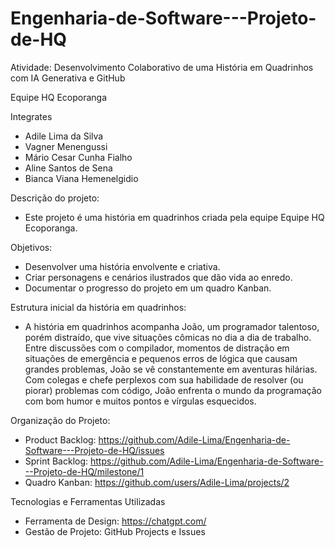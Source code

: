 # Engenharia-de-Software---Projeto-de-HQ
Atividade: Desenvolvimento Colaborativo de uma História em Quadrinhos com IA Generativa e GitHub

Equipe HQ Ecoporanga

Integrates
- Adile Lima da Silva
- Vagner Menengussi
- Mário Cesar Cunha Fialho
- Aline Santos de Sena
- Bianca Viana Hemenelgidio

Descrição do projeto:
- Este projeto é uma história em quadrinhos criada pela equipe Equipe HQ Ecoporanga.

Objetivos:
- Desenvolver uma história envolvente e criativa.
- Criar personagens e cenários ilustrados que dão vida ao enredo.
- Documentar o progresso do projeto em um quadro Kanban.

Estrutura inicial da história em quadrinhos:
- A história em quadrinhos acompanha João, um programador talentoso, porém distraído, que vive situações cômicas no dia a dia de trabalho. Entre discussões com o compilador, momentos de distração em situações de emergência e pequenos erros de lógica que causam grandes problemas, João se vê constantemente em aventuras hilárias. Com colegas e chefe perplexos com sua habilidade de resolver (ou piorar) problemas com código, João enfrenta o mundo da programação com bom humor e muitos pontos e vírgulas esquecidos.

Organização do Projeto:
- Product Backlog: https://github.com/Adile-Lima/Engenharia-de-Software---Projeto-de-HQ/issues
- Sprint Backlog: https://github.com/Adile-Lima/Engenharia-de-Software---Projeto-de-HQ/milestone/1
- Quadro Kanban: https://github.com/users/Adile-Lima/projects/2

Tecnologias e Ferramentas Utilizadas
- Ferramenta de Design: https://chatgpt.com/
- Gestão de Projeto: GitHub Projects e Issues
